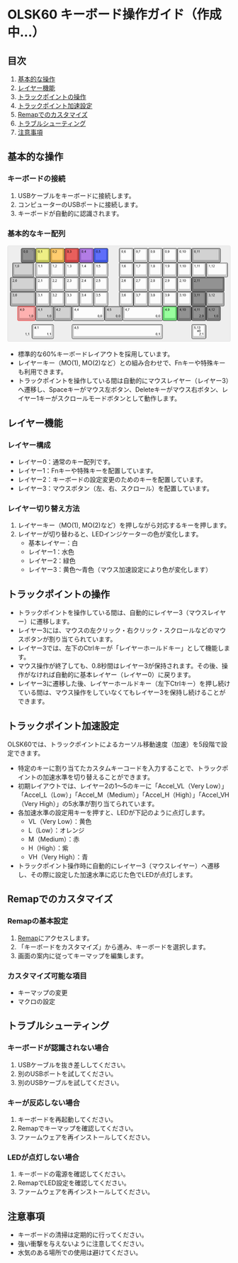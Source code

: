 # OLSK60 キーボード操作ガイド（作成中...）

## 目次
1. [基本的な操作](#基本的な操作)
2. [レイヤー機能](#レイヤー機能)
3. [トラックポイントの操作](#トラックポイントの操作)
4. [トラックポイント加速設定](#トラックポイント加速設定)
5. [Remapでのカスタマイズ](#remapでのカスタマイズ)
6. [トラブルシューティング](#トラブルシューティング)
7. [注意事項](#注意事項)

## 基本的な操作

### キーボードの接続
1. USBケーブルをキーボードに接続します。
2. コンピューターのUSBポートに接続します。
3. キーボードが自動的に認識されます。

### 基本的なキー配列

![OLSK60キーボードレイアウト](images/mouse_setting.png)

- 標準的な60%キーボードレイアウトを採用しています。
- レイヤーキー（MO(1), MO(2)など）との組み合わせで、Fnキーや特殊キーも利用できます。
- トラックポイントを操作している間は自動的にマウスレイヤー（レイヤー3）へ遷移し、Spaceキーがマウス左ボタン、Deleteキーがマウス右ボタン、レイヤー1キーがスクロールモードボタンとして動作します。

## レイヤー機能

### レイヤー構成
- レイヤー0：通常のキー配列です。
- レイヤー1：Fnキーや特殊キーを配置しています。
- レイヤー2：キーボードの設定変更のためのキーを配置しています。
- レイヤー3：マウスボタン（左、右、スクロール）を配置しています。

### レイヤー切り替え方法
1. レイヤーキー（MO(1), MO(2)など）を押しながら対応するキーを押します。
2. レイヤーが切り替わると、LEDインジケーターの色が変化します。
   - 基本レイヤー：白
   - レイヤー1：水色
   - レイヤー2：緑色
   - レイヤー3：黄色～青色（マウス加速設定により色が変化します）

## トラックポイントの操作

- トラックポイントを操作している間は、自動的にレイヤー3（マウスレイヤー）に遷移します。
- レイヤー3には、マウスの左クリック・右クリック・スクロールなどのマウスボタンが割り当てられています。
- レイヤー3では、左下のCtrlキーが「レイヤーホールドキー」として機能します。
- マウス操作が終了しても、0.8秒間はレイヤー3が保持されます。その後、操作がなければ自動的に基本レイヤー（レイヤー0）に戻ります。
- レイヤー3に遷移した後、レイヤーホールドキー（左下Ctrlキー）を押し続けている間は、マウス操作をしていなくてもレイヤー3を保持し続けることができます。

## トラックポイント加速設定

OLSK60では、トラックポイントによるカーソル移動速度（加速）を5段階で設定できます。

- 特定のキーに割り当てたカスタムキーコードを入力することで、トラックポイントの加速水準を切り替えることができます。
- 初期レイアウトでは、レイヤー2の1～5のキーに「Accel_VL（Very Low）」「Accel_L（Low）」「Accel_M（Medium）」「Accel_H（High）」「Accel_VH（Very High）」の5水準が割り当てられています。
- 各加速水準の設定用キーを押すと、LEDが下記のように点灯します。
  - VL（Very Low）：黄色
  - L（Low）：オレンジ
  - M（Medium）：赤
  - H（High）：紫
  - VH（Very High）：青
- トラックポイント操作時に自動的にレイヤー3（マウスレイヤー）へ遷移し、その際に設定した加速水準に応じた色でLEDが点灯します。

## Remapでのカスタマイズ

### Remapの基本設定
1. [Remap](https://remap-keys.app/)にアクセスします。
2. 「キーボードをカスタマイズ」から進み、キーボードを選択します。
3. 画面の案内に従ってキーマップを編集します。

### カスタマイズ可能な項目
- キーマップの変更
- マクロの設定

## トラブルシューティング

### キーボードが認識されない場合
1. USBケーブルを抜き差ししてください。
2. 別のUSBポートを試してください。
3. 別のUSBケーブルを試してください。

### キーが反応しない場合
1. キーボードを再起動してください。
2. Remapでキーマップを確認してください。
3. ファームウェアを再インストールしてください。

### LEDが点灯しない場合
1. キーボードの電源を確認してください。
2. RemapでLED設定を確認してください。
3. ファームウェアを再インストールしてください。

## 注意事項
- キーボードの清掃は定期的に行ってください。
- 強い衝撃を与えないように注意してください。
- 水気のある場所での使用は避けてください。 